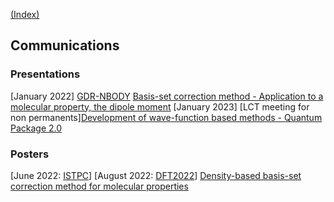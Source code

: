 [(Index)](https://dtraore97.github.io/)
## Communications

### Presentations
[January 2022] [GDR-NBODY](https://lcpq.github.io/gdr_nbody_2021/) [Basis-set correction method - Application to a molecular property, the dipole moment](https://github.com/dtraore97/dtraore97.github.io/files/8917809/traore.pdf)
[January 2023] [LCT meeting for non permanents][Development of wave-function based methods - Quantum Package 2.0](https://dtraore97.github.io/ressources/QP)


### Posters
[June 2022: [ISTPC](https://quantique.u-strasbg.fr/ISTPC/)] [August 2022: [DFT2022](https://www.dft2022.be/)] [Density-based basis-set correction method for molecular properties](https://github.com/dtraore97/dtraore97.github.io/files/8917784/diata_traore_poster_2022.pdf)
